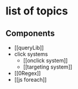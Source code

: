 # list of topics
## Components
- [[queryLib]]
- click systems
	- [[onclick system]]
	- [[targeting system]]
- [[0Regex]]
- [[js foreach]]

